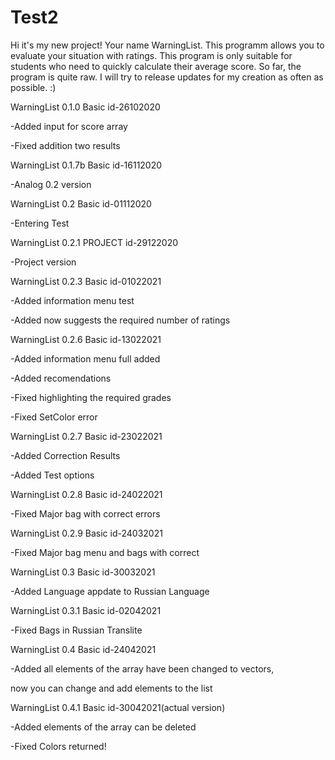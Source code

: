 # Test2

Hi it's my new project! Your name WarningList. 
This programm allows you to evaluate your situation with ratings. 
This program is only suitable for students who need to quickly calculate their average score. So far, the program is quite raw. 
I will try to release updates for my creation as often as possible. :)

WarningList 0.1.0 Basic id-26102020

-Added input for score array

-Fixed addition two results 

WarningList 0.1.7b Basic id-16112020

-Analog 0.2 version

WarningList 0.2 Basic id-01112020

-Entering Test

WarningList 0.2.1 PROJECT id-29122020

-Project version

WarningList 0.2.3 Basic id-01022021

-Added information menu test

-Added now suggests the required number of ratings 

WarningList 0.2.6 Basic id-13022021

-Added information menu full added

-Added recomendations

-Fixed highlighting the required grades

-Fixed SetColor error 

WarningList 0.2.7 Basic id-23022021

-Added Correction Results

-Added Test options

WarningList 0.2.8 Basic id-24022021

-Fixed Major bag with correct errors 

WarningList 0.2.9 Basic id-24032021

-Fixed Major bag menu and bags with correct

WarningList 0.3 Basic id-30032021

-Added Language appdate to Russian Language

WarningList 0.3.1 Basic id-02042021

-Fixed Bags in Russian Translite

WarningList 0.4 Basic id-24042021

-Added all elements of the array have been changed to vectors, 

now you can change and add elements to the list 

WarningList 0.4.1 Basic id-30042021(actual version)

-Added elements of the array can be deleted

-Fixed Colors returned!
